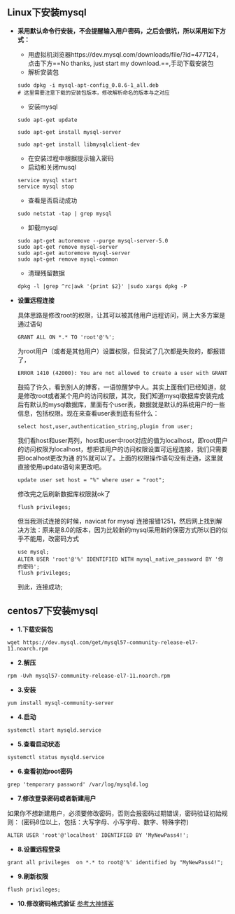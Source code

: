 ## Linux下安装mysql
* **采用默认命令行安装，不会提醒输入用户密码，之后会很坑，所以采用如下方式：**
    - 用虚拟机浏览器https://dev.mysql.com/downloads/file/?id=477124，点击下方==No thanks, just start my download.==,手动下载安装包
    - 解析安装包
    ```
    sudo dpkg -i mysql-apt-config_0.8.6-1_all.deb
    # 这里需要注意下载的安装包版本，修改解析命名的版本与之对应
    ```
    - 安装mysql
    ```
    sudo apt-get update
    
    sudo apt-get install mysql-server
    
    sudo apt-get install libmysqlclient-dev
    ```
    - 在安装过程中根据提示输入密码
    - 启动和关闭musql
    ```
    service mysql start
    service mysql stop
    ```
    - 查看是否启动成功
    ```
    sudo netstat -tap | grep mysql
    ```
    - 卸载mysql
    ```
    sudo apt-get autoremove --purge mysql-server-5.0
    sudo apt-get remove mysql-server
    sudo apt-get autoremove mysql-server
    sudo apt-get remove mysql-common 
    ```
    - 清理残留数据
    ```
    dpkg -l |grep ^rc|awk '{print $2}' |sudo xargs dpkg -P
    ```
    
* **设置远程连接**

    具体思路是修改root的权限，让其可以被其他用户远程访问，网上大多方案是通过语句
    ```
    GRANT ALL ON *.* TO 'root'@'%';
    ```
    为root用户（或者是其他用户）设置权限，但我试了几次都是失败的，都报错了，
    ```
    ERROR 1410 (42000): You are not allowed to create a user with GRANT
    ```
    鼓捣了许久，看到别人的博客，一语惊醒梦中人。其实上面我们已经知道，就是修改root或者某个用户的访问权限，其次，我们知道mysql数据库安装完成后有默认的mysql数据库，里面有个user表，数据就是默认的系统用户的一些信息，包括权限。现在来查看user表到底有些什么：
    ```
    select host,user,authentication_string,plugin from user;
    
    ```
    我们看host和user两列，host和user中root对应的值为localhost，即root用户的访问权限为localhost，想把该用户的访问权限设置可远程连接，我们只需要把localhost更改为通 的%就可以了。上面的权限操作语句没有走通，这里就直接使用update语句来更改吧。
    ```
    update user set host = "%" where user = "root";
    ```
    修改完之后刷新数据库权限就ok了
    ```
    flush privileges;
    ```
    但当我测试连接的时候，navicat for mysql 连接报错1251，然后网上找到解决方法：原来是8.0的版本，因为比较新的mysql采用新的保密方式所以旧的似乎不能用，改密码方式
    ```
    use mysql;
    ALTER USER 'root'@'%' IDENTIFIED WITH mysql_native_password BY '你的密码';
    flush privileges;
    ```
    到此，连接成功;

## centos7下安装mysql
* **1.下载安装包**
```
wget https://dev.mysql.com/get/mysql57-community-release-el7-11.noarch.rpm
```
* **2.解压**
```
rpm -Uvh mysql57-community-release-el7-11.noarch.rpm
```
* **3.安装**
```
yum install mysql-community-server
```
* **4.启动**
```
systemctl start mysqld.service
```
* **5.查看启动状态**
```
systemctl status mysqld.service
```
* **6.查看初始root密码**
```
grep 'temporary password' /var/log/mysqld.log
```
* **7.修改登录密码或者新建用户**

如果你不想新建用户，必须要修改密码，否则会报密码过期错误，密码验证初始规则：
(密码8位以上，包括：大写字母、小写字母、数字、特殊字符)
```
ALTER USER 'root'@'localhost' IDENTIFIED BY 'MyNewPass4!';
```
* **8.设置远程登录**
```
grant all privileges  on *.* to root@'%' identified by "MyNewPass4!";
```
* **9.刷新权限**
```
flush privileges;
```
* **10.修改密码格式验证**
[参考大神博客](https://www.cnblogs.com/ivictor/p/5142809.html)